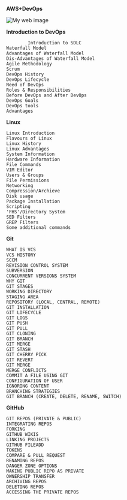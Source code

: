****AWS+DevOps****

![My web image](https://media.geeksforgeeks.org/wp-content/uploads/20230410112114/DevOps.png)

**Introduction to DevOps**


            Introduction to SDLC
    Waterfall Model
    Advantages of Waterfall Model
    Dis-Advantages of Waterfall Model
    Agile Methodology
    Scrum
    DevOps History
    DevOps Lifecycle
    Need of DevOps
    Roles & Responsibilities
    Before DevOps and After DevOps
    DevOps Goals
    DevOps tools
    Advantages
**Linux**

    Linux Introduction
    Flavours of Linux
    Linux History
    Linux Advantages
    System Information
    Hardware Information
    File Commands
    VIM Editor
    Users & Groups
    File Permissions
    Networking
    Compression/Archieve
    Disk usage
    Package Installation
    Scripting
    'FHS'/Directory System
    SED Filters
    GREP Filters
    Some additional commands

**Git**

    WHAT IS VCS
    VCS HISTORY
    SCCM
    REVISION CONTROL SYSTEM
    SUBVERSION
    CONCURRENT VERSIONS SYSTEM
    WHY GIT
    GIT STAGES
    WORKING DIRECTORY
    STAGING AREA
    REPOSITORY (LOCAL, CENTRAL, REMOTE)
    GIT INSTALLATION
    GIT LIFECYCLE
    GIT LOGS
    GIT PUSH
    GIT PULL
    GIT CLONING
    GIT BRANCH
    GIT MERGE
    GIT STASH
    GIT CHERRY PICK
    GIT REVERT
    GIT MERGE
    MERGE CONFLICTS
    COMMIT A FILE USING GIT
    CONFIGURATION OF USER
    IGNORING CONTENT
    BRANCHING STRATEGIES
    GIT BRANCH (CREATE, DELETE, RENAME, SWITCH)

**GitHub**

    GIT REPOS (PRIVATE & PUBLIC)
    INTEGRATING REPOS
    FORKING
    GITHUB WIKIS
    LINKING PROJECTS
    GITHUB FILEADD
    TOKENS
    COMPARE & PULL REQUEST
    RENAMING REPOS
    DANGER ZONE OPTIONS
    MAKING PUBLIC REPO AS PRIVATE
    OWNERSHIP TRANSFER
    ARCHIVING REPOS
    DELETING REPOS
    ACCESSING THE PRIVATE REPOS
